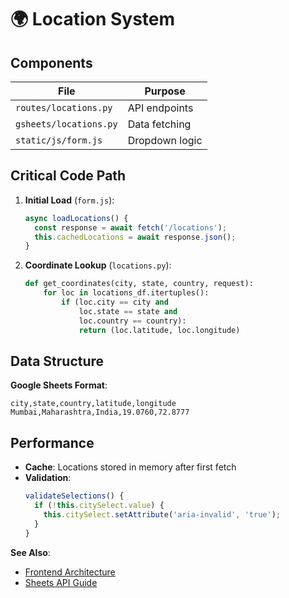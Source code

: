 # 🌍 Location System

## Components
| File | Purpose |
|------|---------|
| `routes/locations.py` | API endpoints |
| `gsheets/locations.py` | Data fetching |
| `static/js/form.js` | Dropdown logic |

## Critical Code Path
1. **Initial Load** (`form.js`):
   ```javascript
   async loadLocations() {
     const response = await fetch('/locations');
     this.cachedLocations = await response.json();
   }
   ```

2. **Coordinate Lookup** (`locations.py`):
   ```python
   def get_coordinates(city, state, country, request):
       for loc in locations_df.itertuples():
           if (loc.city == city and 
               loc.state == state and 
               loc.country == country):
               return (loc.latitude, loc.longitude)
   ```

## Data Structure
**Google Sheets Format**:
```csv
city,state,country,latitude,longitude
Mumbai,Maharashtra,India,19.0760,72.8777
```

## Performance
- **Cache**: Locations stored in memory after first fetch  
- **Validation**:
  ```javascript
  validateSelections() {
    if (!this.citySelect.value) {
      this.citySelect.setAttribute('aria-invalid', 'true');
    }
  }
  ```

**See Also**:  
- [Frontend Architecture](../3-Architecture/Frontend.md)  
- [Sheets API Guide](./Google-Sheets-API.md)  